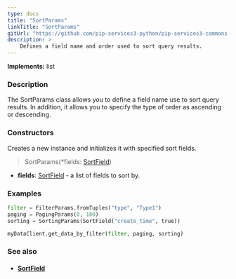 ```yaml
---
type: docs
title: "SortParams"
linkTitle: "SortParams"
gitUrl: "https://github.com/pip-services3-python/pip-services3-commons-python"
description: > 
    Defines a field name and order used to sort query results.
---
```


**Implements:** list

### Description

The SortParams class allows you to define a field name use to sort query results. In addition, it allows you to specify the type of order as ascending or descending.

### Constructors
Creates a new instance and initializes it with specified sort fields.

> SortParams(*fields: [SortField](../sort_field))

- **fields**: [SortField](../sort_field) - a list of fields to sort by.

### Examples
```python
filter = FilterParams.fromTuples("type", "Type1")
paging = PagingParams(0, 100)
sorting = SortingParams(SortField("create_time", true))

myDataClient.get_data_by_filter(filter, paging, sorting)
```

### See also
- #### [SortField](../sort_field)
